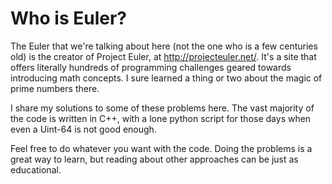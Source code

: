 # Who is Euler?

The Euler that we're talking about here (not the one who is a few centuries old) is the creator of Project Euler, at http://projecteuler.net/. It's a site that offers literally hundreds of programming challenges geared towards introducing math concepts. I sure learned a thing or two about the magic of prime numbers there.

I share my solutions to some of these problems here. The vast majority of the code is written in C++, with a lone python script for those days when even a Uint-64 is not good enough.

Feel free to do whatever you want with the code. Doing the problems is a great way to learn, but reading about other approaches can be just as educational.